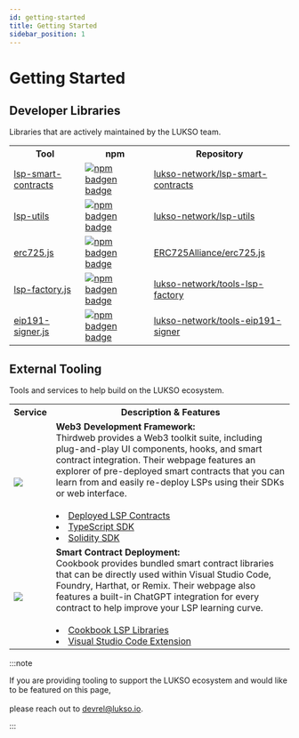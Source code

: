 ```yaml
---
id: getting-started
title: Getting Started
sidebar_position: 1
---
```


# Getting Started

## Developer Libraries

Libraries that are actively maintained by the LUKSO team.

<table>
  <tr>
    <th>Tool</th>
    <th>npm</th>
    <th>Repository</th>
  </tr>
  <tr>
    <td><a href="/tools/lsp-smart-contracts/getting-started">lsp-smart-contracts</a></td>
    <td style={{textAlign: 'center'}}><a class="imageLink" href="https://www.npmjs.com/package/@lukso/lsp-smart-contracts" target="_blank" rel="noopener noreferrer"><img style={{verticalAlign: 'middle'}} alt="npm badgen badge" src="https://img.shields.io/npm/v/@lukso/lsp-smart-contracts.svg?style=flat&label=%40lukso%2Flsp-smart-contracts"/></a></td>
    <td><a href="https://github.com/lukso-network/lsp-smart-contracts" target="_blank" rel="noopener noreferrer">lukso-network/lsp-smart-contracts</a></td>
  </tr>
  <tr>
    <td><a href="/tools/lsp-utils/getting-started">lsp-utils</a></td>
    <td style={{textAlign: 'center'}}><a class="imageLink" href="https://www.npmjs.com/package/@lukso/lsp-utils" target="_blank" rel="noopener noreferrer"><img style={{verticalAlign: 'middle'}} alt="npm badgen badge" src="https://img.shields.io/npm/v/@lukso/lsp-utils.svg?style=flat&label=%40lukso%2Flsp-utils"/></a></td>
    <td><a href="https://github.com/lukso-network/lsp-utils" target="_blank" rel="noopener noreferrer">lukso-network/lsp-utils</a></td>
  </tr>
  <tr>
    <td><a href="/tools/erc725js/getting-started">erc725.js</a></td>
    <td style={{textAlign: 'center'}}><a class="imageLink" href="https://www.npmjs.com/package/@erc725/erc725.js" target="_blank" rel="noopener noreferrer"><img style={{verticalAlign: 'middle'}} alt="npm badgen badge" src="https://img.shields.io/npm/v/@erc725/erc725.js.svg?style=flat&label=%40erc725%2Ferc725.js"/></a></td>
    <td><a href="https://github.com/ERC725Alliance/erc725.js" target="_blank" rel="noopener noreferrer">ERC725Alliance/erc725.js</a></td>
  </tr>
  <tr>
    <td><a href="/tools/lsp-factoryjs/getting-started">lsp-factory.js</a></td>
    <td style={{textAlign: 'center'}}><a class="imageLink" href="https://www.npmjs.com/package/@lukso/lsp-factory.js" target="_blank" rel="noopener noreferrer"><img style={{verticalAlign: 'middle'}} alt="npm badgen badge" src="https://img.shields.io/npm/v/@lukso/lsp-factory.js.svg?style=flat&label=%40lukso%2Flsp-factory.js"/></a></td>
    <td><a href="https://github.com/lukso-network/tools-lsp-factory" target="_blank" rel="noopener noreferrer">lukso-network/tools-lsp-factory</a></td>
  </tr>
  <tr>
    <td><a href="/tools/eip191-signerjs/getting-started">eip191-signer.js</a></td>
    <td style={{textAlign: 'center'}}><a class="imageLink" href="https://www.npmjs.com/package/@lukso/eip191-signer.js" target="_blank" rel="noopener noreferrer"><img style={{verticalAlign: 'middle'}} alt="npm badgen badge" src="https://img.shields.io/npm/v/@lukso/eip191-signer.js.svg?style=flat&label=%40lukso%2Feip191-signer.js"/></a></td>
    <td><a href="https://github.com/lukso-network/tools-eip191-signer" target="_blank" rel="noopener noreferrer">lukso-network/tools-eip191-signer</a></td>
  </tr>
</table>

## External Tooling

Tools and services to help build on the LUKSO ecosystem.

<table>
  <tr>
    <th>Service</th>
    <th style={{ maxWidth: "30rem" }}>Description & Features</th>
  </tr>
  <tr>
    <td style={{ maxWidth: "30rem" }}><a class="imageLink" href="https://thirdweb.com/dashboard" target="_blank" rel="noopener noreferrer"><img src="/img/tools/thirdweb_lib.png"/></a></td>
    <td><b>Web3 Development Framework:</b><br />Thirdweb provides a Web3 toolkit suite, including plug-and-play UI components, hooks, and smart contract integration. Their webpage features an explorer of pre-deployed smart contracts that you can learn from and easily re-deploy LSPs using their SDKs or web interface.<br /><br /><li><a href="https://thirdweb.com/0x4251811EC025992E76B4BC6752aDCd6EB3965F8D" target="_blank" rel="noopener noreferrer">Deployed LSP Contracts</a></li>
    <li><a href="https://portal.thirdweb.com/typescript/v5" target="_blank" rel="noopener noreferrer">TypeScript SDK</a></li>
    <li><a href="https://portal.thirdweb.com/contracts/build/overview" target="_blank" rel="noopener noreferrer">Solidity SDK</a></li></td>
  </tr>
  <tr>
    <td style={{ maxWidth: "30rem" }}><a class="imageLink" href="https://www.cookbook.dev/" target="_blank" rel="noopener noreferrer"><img src="/img/tools/cookbook_dev.png"/></a></td>
    <td><b>Smart Contract Deployment:</b><br />Cookbook provides bundled smart contract libraries that can be directly used within Visual Studio Code, Foundry, Harthat, or Remix. Their webpage also features a built-in ChatGPT integration for every contract to help improve your LSP learning curve.<br /><br /><li><a href="https://www.cookbook.dev/libraries/LSP-Contracts" target="_blank" rel="noopener noreferrer">Cookbook LSP Libraries</a></li>
    <li><a href="https://marketplace.visualstudio.com/items?itemName=cookbookdev.vscode-cookbook" target="_blank" rel="noopener noreferrer">Visual Studio Code Extension</a></li></td>
  </tr>
</table>

:::note

If you are providing tooling to support the LUKSO ecosystem and would like to be featured on this page,<br></br> please reach out to [devrel@lukso.io](mailto:devrel@lukso.io).

:::
